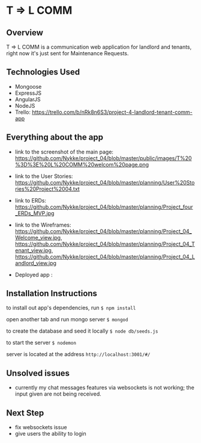 # T => L COMM

## Overview
T => L COMM is a communication web application for landlord and tenants, right now it's just sent for Maintenance Requests.

## Technologies Used
 - Mongoose
 - ExpressJS
 - AngularJS
 - NodeJS
 - Trello: https://trello.com/b/nRk8n6S3/project-4-landlord-tenant-comm-app


## Everything about the app
- link to the screenshot of the main page: https://github.com/Nykke/project_04/blob/master/public/images/T%20%3D%3E%20L%20COMM%20welcom%20page.png
- link to the User Stories: https://github.com/Nykke/project_04/blob/master/planning/User%20Stories%20Project%2004.txt
- link to ERDs: https://github.com/Nykke/project_04/blob/master/planning/Project_four_ERDs_MVP.jpg
- link to the Wireframes: https://github.com/Nykke/project_04/blob/master/planning/Project_04_Welcome_view.jpg, https://github.com/Nykke/project_04/blob/master/planning/Project_04_Tenant_view.jpg, https://github.com/Nykke/project_04/blob/master/planning/Project_04_Landlord_view.jpg

-  Deployed app :

## Installation Instructions

to install out app's dependencies, run
`$ npm install`

open another tab and run mongo server
`$ mongod`

to create the database and seed it locally
`$ node db/seeds.js`

to start the server
`$ nodemon`

server is located at the address
`http://localhost:3001/#/`

## Unsolved issues
- currently my chat messages features via websockets is not working; the input given are not being received.

## Next Step
- fix websockets issue
- give users the ability to login
